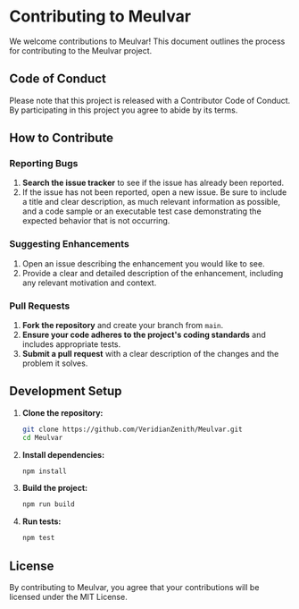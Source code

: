 # Contributing to Meulvar

We welcome contributions to Meulvar! This document outlines the process for contributing to the Meulvar project.

## Code of Conduct

Please note that this project is released with a Contributor Code of Conduct. By participating in this project you agree to abide by its terms.

## How to Contribute

### Reporting Bugs

1. **Search the issue tracker** to see if the issue has already been reported.
2. If the issue has not been reported, open a new issue. Be sure to include a title and clear description, as much relevant information as possible, and a code sample or an executable test case demonstrating the expected behavior that is not occurring.

### Suggesting Enhancements

1. Open an issue describing the enhancement you would like to see.
2. Provide a clear and detailed description of the enhancement, including any relevant motivation and context.

### Pull Requests

1. **Fork the repository** and create your branch from `main`.
2. **Ensure your code adheres to the project's coding standards** and includes appropriate tests.
3. **Submit a pull request** with a clear description of the changes and the problem it solves.

## Development Setup

1. **Clone the repository:**
   ```sh
   git clone https://github.com/VeridianZenith/Meulvar.git
   cd Meulvar
   ```

2. **Install dependencies:**
   ```sh
   npm install
   ```

3. **Build the project:**
   ```sh
   npm run build
   ```

4. **Run tests:**
   ```sh
   npm test
   ```

## License

By contributing to Meulvar, you agree that your contributions will be licensed under the MIT License.
